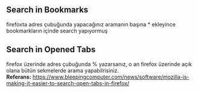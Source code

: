 ## Search in Bookmarks
firefoxta adres çubuğunda yapacağınız aramanın başına * ekleyince bookmarkların içinde search yapıyormuş

## Search in Opened Tabs
firefox üzerinde adres çubuğunda % yazarsanız, o an firefox üzerinde açık olana bütün sekmelerde arama yapabilrisiniz. \
**Referans:** https://www.bleepingcomputer.com/news/software/mozilla-is-making-it-easier-to-search-open-tabs-in-firefox/